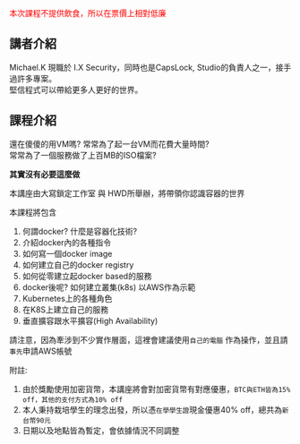 <p style="color: red">本次課程不提供飲食，所以在票價上相對低廉</p>

## 講者介紹
Michael.K 現職於 I.X Security，同時也是CapsLock, Studio的負責人之一，接手過許多專案。  
堅信程式可以帶給更多人更好的世界。

## 課程介紹
還在傻傻的用VM嗎? 常常為了起一台VM而花費大量時間?  
常常為了一個服務做了上百MB的ISO檔案?

**其實沒有必要這麼做**

本講座由大寫鎖定工作室 與 HWD所舉辦，將帶領你認識容器的世界  

本課程將包含
1. 何謂docker? 什麼是容器化技術?
2. 介紹docker內的各種指令
3. 如何寫一個docker image
4. 如何建立自己的docker registry
5. 如何從零建立起docker based的服務
6. docker後呢? 如何建立叢集(k8s) 以AWS作為示範
7. Kubernetes上的各種角色
8. 在K8S上建立自己的服務
9. 垂直擴容跟水平擴容(High Availability)

請注意，因為牽涉到不少實作層面，這裡會建議使用`自己的電腦` 作為操作，並且請`事先`申請AWS帳號

附註:
1. 由於獎勵使用加密貨幣，本講座將會對加密貨幣有對應優惠，`BTC與ETH皆為15% off，其他的支付方式為10% off`
2. 本人秉持栽培學生的理念出發，所以憑`在學學生證`現金優惠40% off，總共為`新台幣90元`
3. 日期以及地點皆為暫定，會依據情況不同調整
